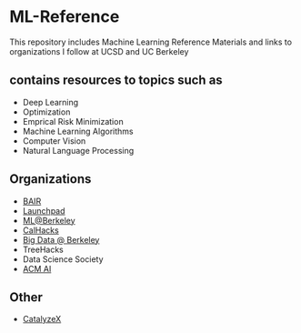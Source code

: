 # ML-Reference
This repository includes Machine Learning Reference Materials and links to organizations I follow 
at UCSD and UC Berkeley

## contains resources to topics such as 
* Deep Learning
* Optimization
* Emprical Risk Minimization
* Machine Learning Algorithms
* Computer Vision
* Natural Language Processing

## Organizations
* [BAIR](https://bair.berkeley.edu/blog/?refresh=1)
* [Launchpad](https://launchpad.berkeley.edu/projects/)
* [ML@Berkeley](https://ml.berkeley.edu/)
* [CalHacks](https://www.calhacks.io/)
* [Big Data @ Berkeley](https://bd.berkeley.edu/)
* TreeHacks
* Data Science Society
* [ACM AI](https://ai.acmucsd.com/)

## Other
* [CatalyzeX](https://www.catalyzex.com/paper/arxiv:1901.03915)
